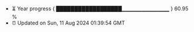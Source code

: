 - ⏳ Year progress { ██████████████████▁▁▁▁▁▁▁▁▁▁▁▁ } 60.95 %
- ⏰ Updated on Sun, 11 Aug 2024 01:39:54 GMT


